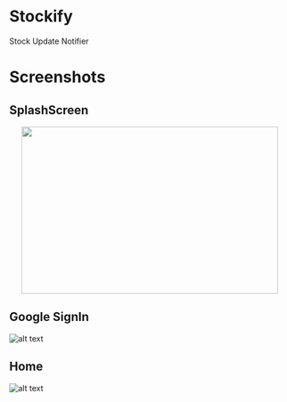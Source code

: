 # Stockify
Stock Update Notifier

# Screenshots
## SplashScreen
<p align="center">
  <img width="460" height="300" src="https://github.com/SwagatoMondal/Stockify-Android/Screenshots/Splash.png?raw=true">
</p>

## Google SignIn
![alt text](https://github.com/SwagatoMondal/Stockify-Android/Screenshots/Login.png?raw=true)

## Home
![alt text](https://github.com/SwagatoMondal/Stockify-Android/Screenshots/Home.png?raw=true)